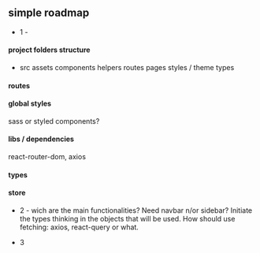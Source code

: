 ## simple roadmap

- 1 -

#### project folders structure
- src
assets
components
helpers
routes
pages
styles / theme
types

#### routes

#### global styles
sass or styled components?

#### libs / dependencies
react-router-dom, axios

#### types

#### store

- 2 -
wich are the main functionalities?
Need navbar n/or sidebar?
Initiate the types thinking in the objects that will be used.
How should use fetching: axios, react-query or what.

- 3 